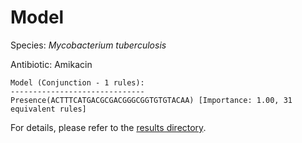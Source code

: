 
# Model

Species: *Mycobacterium tuberculosis*

Antibiotic: Amikacin

```
Model (Conjunction - 1 rules):
------------------------------
Presence(ACTTTCATGACGCGACGGGCGGTGTGTACAA) [Importance: 1.00, 31 equivalent rules]

```

For details, please refer to the [results directory](../../../../../results/scm_b/mycobacterium%20tuberculosis/amikacin/repeat_4/).

